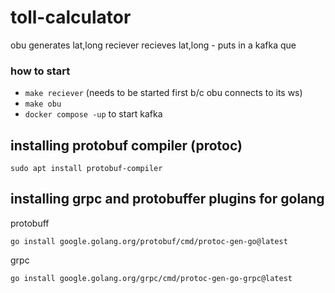 # toll-calculator

obu generates lat,long
reciever recieves lat,long - puts in a kafka que

### how to start

- `make reciever` (needs to be started first b/c obu connects to its ws)
- `make obu`
- `docker compose -up` to start kafka

## installing protobuf compiler (protoc)

```
sudo apt install protobuf-compiler
```

## installing grpc and protobuffer plugins for golang

protobuff

```
go install google.golang.org/protobuf/cmd/protoc-gen-go@latest
```

grpc

```
go install google.golang.org/grpc/cmd/protoc-gen-go-grpc@latest
```
